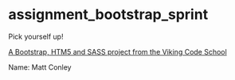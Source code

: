 assignment_bootstrap_sprint
===========================

Pick yourself up!

[A Bootstrap, HTM5 and SASS project from the Viking Code School](http://www.vikingcodeschool.com)

Name: Matt Conley
